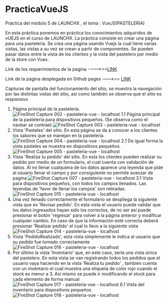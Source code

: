 # PracticaVueJS
Práctica del módulo 5 de LAUNCHX , el tema : VueJS(PASTELERIA)



En esta práctica ponemos en práctica los conocimientos adquiridos de vUEJS en el curso de LAUNCHX. La práctica consiste en crear una página para una pastelería. Se crea una página usando Vuejs la cual tiene varias vistas, las vistas a su vez se crean a partir de componentes. Se pueden pasar datos entre la vista de los clientes y la vista del pastelero por medio de la store con Vuex.

Link de los requerimientos de la pagina ---->>>[LINK](https://github.com/LaunchX-InnovaccionVirtual/FrontEnd-Mision/tree/main/05%20-%20VUEJS/practica)

Link de la página desplegada en Github pages --->>> [LINK](https://robertoperedo.github.io/despliegue-Vue-practice/#/)

Capturas de pantalla del funcionamiento del sitio, se muestra la navegación por las distintas vistas del sitio, así como también se observa que el sitio es responsivo

1. Página principal de la pastelería.
![FireShot Capture 002 - pasteleria-vue - localhost](https://user-images.githubusercontent.com/99369122/160930743-a7545a72-f8c8-4c85-bb82-c1f94baaf850.png)
1.1 Página principal de la pasteleria para dispositivos pequeños. (Se observa como el navbar se contrae)
![FireShot Capture 003 - pasteleria-vue - localhost](https://user-images.githubusercontent.com/99369122/160930860-718db0bb-3494-4a08-93f6-56f85b325374.png)
2. Vista 'Pasteles' del sitio. En esta página se da a conocer a los clientes los sabores que se manejan en la pasteleria.
![FireShot Capture 004 - pasteleria-vue - localhost](https://user-images.githubusercontent.com/99369122/160931044-cb9a27d3-b2a6-484b-8a18-f6903088b916.png)
2.1 De igual forma la vista pasteles se muestra en dispositivos pequeños.
![FireShot Capture 005 - pasteleria-vue - localhost](https://user-images.githubusercontent.com/99369122/160931152-4cc8006e-8970-48c9-b6e9-06f11b777c85.png)
3. Vista 'Realiza tu pedido' del sitio. En esta los clientes pueden realizar su pedido por medio de un formulario, el cual cuenta con validación de datos. Al no llenar cualquiera de los datos aparece una leyenda que pide al usuario llenar el campo y por consiguiente no permite avanzar de pagina
![FireShot Capture 007 - pasteleria-vue - localhost](https://user-images.githubusercontent.com/99369122/160931482-43657c9b-a40d-4c92-b4e4-26ef9d6ca522.png)
3.1 Vista para dispositivos pequeños, con todos los campos llenados. Las leyendas de 'favor de llenar los campos' son retiradas.
![FireShot Capture 015 - pasteleria-vue - localhost](https://user-images.githubusercontent.com/99369122/160931616-24e1dd4e-926c-4aec-a002-9931c8f25927.png)
4. Una vez llenado correctamente el formulario se despliega la siguiente vista que es 'Revisar pedido'. En esta vista el usuario puede validar que los datos ingresados hayan sido los correctos, de no ser así puede presionar el botón 'regresar' para volver a la página anterior y modificar cualquier cambio. En caso de que la información esté correcta deberá presionar 'Realizar pedido' el cual lo llevo a la siguiente vista
![FireShot Capture 014 - pasteleria-vue - localhost](https://user-images.githubusercontent.com/99369122/160931945-82f912ff-597b-4478-a14f-a68b3a00f57e.png)
5. Vista 'PedidoRealizado', esta vista simplemente le indica al usuario que su pedido fue tomado correctamente
![FireShot Capture 016 - pasteleria-vue - localhost](https://user-images.githubusercontent.com/99369122/160932050-ff37755d-7eae-4911-89d4-57e8699e6ab5.png)
6. Por último la vista 'Inventario' que, en este caso, sería una vista única del pastelero. En esta vista se van registrando todos los pedidos que el usuario vaya haciendo en la vista 'Realiza tu pedido' , también cuenta con un inventario el cual muestra una etiqueta de color rojo cuando el stock es menor a 3. Así mismo se puede ir modificando el stock para cada elemento de forma manual
![FireShot Capture 017 - pasteleria-vue - localhost](https://user-images.githubusercontent.com/99369122/160933034-f7539eba-027f-47a6-a782-94e677c6ff09.png)
6.1 Vista del inventario para dispositivos pequeños
![FireShot Capture 018 - pasteleria-vue - localhost](https://user-images.githubusercontent.com/99369122/160933064-4b21189f-91d3-478c-b829-0ce086651be2.png)

